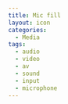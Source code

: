 ```yaml
---
title: Mic fill
layout: icon
categories:
  - Media
tags:
  - audio
  - video
  - av
  - sound
  - input
  - microphone
---
```

